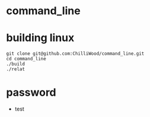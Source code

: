 # command_line

# building linux

```
git clone git@github.com:ChilliWood/command_line.git
cd command_line
./build
./relat
```
# password
- test

